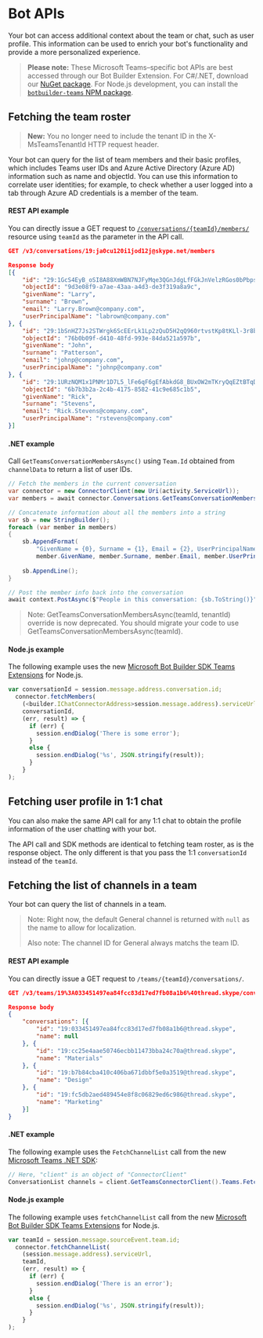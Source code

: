 # Bot APIs

Your bot can access additional context about the team or chat, such as user profile.  This information can be used to enrich your bot's functionality and provide a more personalized experience.

>**Please note:** These Microsoft Teams–specific bot APIs are best accessed through our Bot Builder Extension.  For C#/.NET, download our [NuGet package](https://www.nuget.org/packages/Microsoft.Bot.Connector.Teams).  For Node.js development, you can install the [`botbuilder-teams` NPM package](https://www.npmjs.com/package/botbuilder-teams).  

## Fetching the team roster

>**New:** You no longer need to include the tenant ID in the X-MsTeamsTenantId HTTP request header.

Your bot can query for the list of team members and their basic profiles, which includes Teams user IDs and Azure Active Directory  (Azure AD) information such as name and objectId. You can use this information to correlate user identities; for example, to check whether a user logged into a tab through Azure AD credentials is a member of the team.

#### REST API example

You can directly issue a GET request to [`/conversations/{teamId}/members/`](https://docs.microsoft.com/en-us/bot-framework/rest-api/bot-framework-rest-connector-api-reference#get-conversation-members) resource using `teamId` as the parameter in the API call.

```json
GET /v3/conversations/19:ja0cu120i1jod12j@skype.net/members

Response body
[{
    "id": "29:1GcS4EyB_oSI8A88XmWBN7NJFyMqe3QGnJdgLfFGkJnVelzRGos0bPbpsfJjcbAD22bmKc4GMbrY2g4JDrrA8vM06X1-cHHle4zOE6U4ttcc",
    "objectId": "9d3e08f9-a7ae-43aa-a4d3-de3f319a8a9c",
    "givenName": "Larry",
    "surname": "Brown",
    "email": "Larry.Brown@company.com",
    "userPrincipalName": "labrown@company.com"
}, {
    "id": "29:1bSnHZ7Js2STWrgk6ScEErLk1Lp2zQuD5H2qQ960rtvstKp8tKLl-3r8b6DoW0QxZimuTxk_kupZ1DBMpvIQQUAZL-PNj0EORDvRZXy8kvWk",
    "objectId": "76b0b09f-d410-48fd-993e-84da521a597b",
    "givenName": "John",
    "surname": "Patterson",
    "email": "johnp@company.com",
    "userPrincipalName": "johnp@company.com"
}, {
    "id": "29:1URzNQM1x1PNMr1D7L5_lFe6qF6gEfAbkdG8_BUxOW2mTKryQqEZtBTqDt10-MghkzjYDuUj4KG6nvg5lFAyjOLiGJ4jzhb99WrnI7XKriCs",
    "objectId": "6b7b3b2a-2c4b-4175-8582-41c9e685c1b5",
    "givenName": "Rick",
    "surname": "Stevens",
    "email": "Rick.Stevens@company.com",
    "userPrincipalName": "rstevens@company.com"
}]
```

#### .NET example

Call `GetTeamsConversationMembersAsync()` using `Team.Id` obtained from `channelData` to return a list of user IDs.

```csharp
// Fetch the members in the current conversation
var connector = new ConnectorClient(new Uri(activity.ServiceUrl));
var members = await connector.Conversations.GetTeamsConversationMembersAsync(activity.Conversation.Id);

// Concatenate information about all the members into a string
var sb = new StringBuilder();
foreach (var member in members)
{
    sb.AppendFormat(
        "GivenName = {0}, Surname = {1}, Email = {2}, UserPrincipalName = {3}, AADObjectId = {4}, TeamsMemberId = {5}",
        member.GivenName, member.Surname, member.Email, member.UserPrincipalName, member.ObjectId, member.Id);
    
    sb.AppendLine();
}

// Post the member info back into the conversation
await context.PostAsync($"People in this conversation: {sb.ToString()}");
```

>Note: GetTeamsConversationMembersAsync(teamId, tenantId) override is now deprecated. You should migrate your code to use GetTeamsConversationMembersAsync(teamId).

#### Node.js example

The following example uses the new [Microsoft Bot Builder SDK Teams Extensions](https://www.npmjs.com/package/botbuilder-teams) for Node.js.

```js
var conversationId = session.message.address.conversation.id;
  connector.fetchMembers(
    (<builder.IChatConnectorAddress>session.message.address).serviceUrl,
    conversationId,
    (err, result) => {
      if (err) {
        session.endDialog('There is some error');
      }
      else {
        session.endDialog('%s', JSON.stringify(result));
      }
    }
);
```

## Fetching user profile in 1:1 chat

You can also make the same API call for any 1:1 chat to obtain the profile information of the user chatting with your bot.

The API call and SDK methods are identical to fetching team roster, as is the response object. The only different is that you pass the 1:1 `conversationId` instead of the `teamId`.

## Fetching the list of channels in a team

Your bot can query the list of channels in a team.

>Note: Right now, the default General channel is returned with `null` as the name to allow for localization.
>
>Also note: The channel ID for General always matchs the team ID.

#### REST API example

You can directly issue a GET request to `/teams/{teamId}/conversations/`.

```json
GET /v3/teams/19%3A033451497ea84fcc83d17ed7fb08a1b6%40thread.skype/conversations

Response body
{
    "conversations": [{
        "id": "19:033451497ea84fcc83d17ed7fb08a1b6@thread.skype",
        "name": null
    }, {
        "id": "19:cc25e4aae50746ecbb11473bba24c70a@thread.skype",
        "name": "Materials"
    }, {
        "id": "19:b7b84cba410c406ba671dbbf5e0a3519@thread.skype",
        "name": "Design"
    }, {
        "id": "19:fc5db2aed489454e8f8c06829ed6c986@thread.skype",
        "name": "Marketing"
    }]
}
```

#### .NET example

The following example uses the `FetchChannelList` call from the new [Microsoft Teams .NET SDK](https://www.nuget.org/packages/Microsoft.Bot.Connector.Teams):

```csharp
// Here, "client" is an object of "ConnectorClient" 
ConversationList channels = client.GetTeamsConnectorClient().Teams.FetchChannelList(activity.GetChannelData<TeamsChannelData>().Team.Id);
```

#### Node.js example

The following example uses `fetchChannelList` call from the new [Microsoft Bot Builder SDK Teams Extensions](https://www.npmjs.com/package/botbuilder-teams) for Node.js.

```javascript
var teamId = session.message.sourceEvent.team.id;
  connector.fetchChannelList(
    (session.message.address).serviceUrl,
    teamId,
    (err, result) => {
      if (err) {
        session.endDialog('There is an error');
      }
      else {
        session.endDialog('%s', JSON.stringify(result));
      }
    }
);
```
